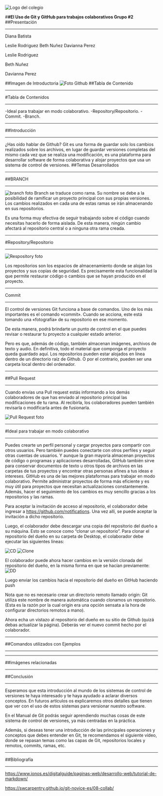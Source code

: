


![Logo del colegio](https://cafam.edu.do/media/rc4jfl2l/cafam-logo2.png)

#**#El Uso de Git y GitHub para trabajos colaborativos Grupo #2** 
##Presentación 
___
Diana Batista 

Leslie Rodriguez
Beth Nuñez
Davianna Perez


Leslie Rodriguez

Beth Nuñez

Davianna Perez



##Imagen de Introductoria
![Foto Github](https://kinsta.com/wp-content/uploads/2018/04/what-is-github-1-1.png)
##Tabla de Contenido
___
#Tabla de Contenidos
___
-Ideal para trabajar en modo colaborativo.
-Repository/Repositorio.
-Commit.
-Branch.
___
##Introducción
___
¿Has oído hablar de Github?  Git es una forma de guardar solo los cambios realizados sobre los archivos, en lugar de guardar versiones completas del mismo cada vez que se realiza una modificación, es una plataforma para desarrollar software de forma colaborativa y alojar proyectos que usa un sistema de control de versiones.
##Temas Desarrollados
___
##BRANCH
___
![branch foto](https://coobis.com/wp-content/uploads/2019/11/Github-branch-pullrequest.png)
Branch se traduce como rama. Su nombre se debe a la posibilidad de ramificar un proyecto principal con sus propias versiones.  Los cambios realizados en cada una de estas ramas se irán almacenando en sus repositorios.

Es una forma muy efectiva de seguir trabajando sobre el código cuando necesitas hacerlo de forma aislada. De esta manera, ningún cambio afectará al repositorio central o a ninguna otra rama creada.

___

#Repository/Repositorio
___
![Respository foto](https://coobis.com/wp-content/uploads/2019/11/github-repository-setup.png)

Los repositorios son los espacios de almacenamiento donde se alojan los proyectos y sus copias de seguridad. Es precisamente esta funcionalidad la que permite restaurar código o cambios que se hayan producido en el proyecto.

___
Commit
___
El control de versiones Git funciona a base de comandos. Uno de los más importantes es el comando «commit». Cuando se acciona, este está tomando una «fotografía» de su repositorio en ese momento.

De esta manera, podrá brindarte un punto de control en el que puedes revisar o restaurar tu proyecto a cualquier estado anterior.

Pero es que, además de código, también almacenan imágenes, archivos de texto y audio. En definitiva, todo el material que componga el proyecto queda guardado aquí. Los repositorios pueden estar alojados en línea dentro de un directorio raíz de Github. O por el contrario, pueden ser una carpeta local dentro del ordenador.
___
##Pull Request 
___
 Cuando envías una Pull request estás informando a los demás colaboradores de que has enviado al repositorio principal las modificaciones de tu rama. Al recibirla, los colaboradores pueden también revisarla o modificarla antes de fusionarla. 

 ![Pull Request foto](https://desarrolloweb.com/archivoimg/general/3514.png)



___
#Ideal para trabajar en modo colaborativo
___

Puedes crearte un perfil personal y cargar proyectos para compartir con otros usuarios. Pero también puedes conectarte con otros perfiles y seguir otras cuentas de usuarios.
Y aunque la gran mayoría almacenan proyectos de código o programas y aplicaciones desarrolladas, GitHub también sirve para conservar documentos de texto u otros tipos de archivos en las carpetas de tus proyectos y encontrar otras personas afines a tus ideas e intereses.
GitHub es una de las mejores plataformas para trabajar en modo colaborativo. Permite administrar proyectos de forma más eficiente y es muy útil para proyectos que necesitan actualizaciones constantemente. Además, hacer el seguimiento de los cambios es muy sencillo gracias a los repositorios y las ramas.

Para aceptar la invitación de acceso al repositorio, el colaborador debe ingresar a https://github.com/notifications. Una vez allí, se puede aceptar la invitación a dicho repositorio.

Luego, el colaborador debe descargar una copia del repositorio del dueño a su máquina. Esto se conoce como “clonar un repositorio”. Para clonar el repositorio del dueño en su carpeta de Desktop, el colaborador debe ejecutar las siguientes líneas:


![CD](/Users/dbatista/Desktop/CD.png)
![Clone](/Users/dbatista/Desktop/clone.png)

El colaborador puede ahora hacer cambios en la versión clonada del repositorio del dueño, en la misma forma en que se hacían previamente:
![DD](/Users/dbatista/Desktop/DD.png)

Luego enviar los cambios hacia el repositorio del dueño en GitHub haciendo push

Nota que no es necesario crear un directorio remoto llamado origin: Git utiliza este nombre de manera automática cuando clonamos un repositorio. (Esta es la razón por la cual origin era una opción sensata a la hora de configurar directorios remotos a mano).

Ahora echa un vistazo al repositorio del dueño en su sitio de Github (quizá debas actualizar la página). Deberás ver el nuevo commit hecho por el colaborador.


___
##Comandos utilizados con Ejemplos
___
___
##imágenes relacionadas
___

##Conclusión
___
Esperamos que esta introducción al mundo de los sistemas de control de versiones te haya interesado y te haya ayudado a aclarar diversos conceptos. En futuros artículos os explicaremos otros detalles que tienen que ver con el uso de estos sistemas para versionar nuestro software.

En el Manual de Git podrás seguir aprendiendo muchas cosas de este sistema de control de versiones, ya más centradas en la práctica.

Además, si deseas tener una introducción de las principales operaciones y conceptos que debes entender en Git, te recomendamos el siguiente vídeo, donde se repasan temas como las capas de Git, repositorios locales y remotos, commits, ramas, etc.
___
##Bibliografía

___


https://www.ionos.es/digitalguide/paginas-web/desarrollo-web/tutorial-de-markdown/


https://swcarpentry.github.io/git-novice-es/08-collab/


